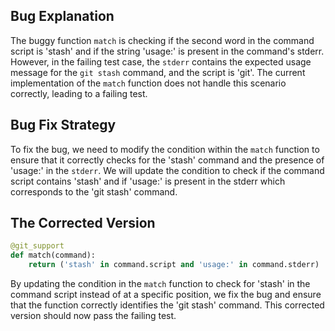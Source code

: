 ## Bug Explanation
The buggy function `match` is checking if the second word in the command script is 'stash' and if the string 'usage:' is present in the command's stderr. However, in the failing test case, the `stderr` contains the expected usage message for the `git stash` command, and the script is 'git'. The current implementation of the `match` function does not handle this scenario correctly, leading to a failing test.

## Bug Fix Strategy
To fix the bug, we need to modify the condition within the `match` function to ensure that it correctly checks for the 'stash' command and the presence of 'usage:' in the `stderr`. We will update the condition to check if the command script contains 'stash' and if 'usage:' is present in the stderr which corresponds to the 'git stash' command.

## The Corrected Version
```python
@git_support
def match(command):
    return ('stash' in command.script and 'usage:' in command.stderr)
``` 

By updating the condition in the `match` function to check for 'stash' in the command script instead of at a specific position, we fix the bug and ensure that the function correctly identifies the 'git stash' command. This corrected version should now pass the failing test.